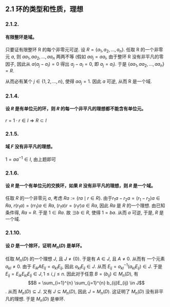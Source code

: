 ## 2.1 环的类型和性质，理想

### 2.1.2. 
#### 有限整环是域。
只要证有限整环 R 的每个非零元可逆. 设 $R = \{a_1, a_2, \dots, a_n\}$. 任取 R 的一个非零元 $a$, 则 $aa_1, aa_2, \dots, aa_n$ 两两不等 (假如 $aa_j = aa_l$, 由于整环 R 没有非平凡的零因子, 因此从 $a(a_j - a_l) = 0$ 得出 $a_j - a_l = 0$, 即 $a_j = a_l$). 于是
$\{aa_1, aa_2, \dots, aa_n\} = R$.

从而必有某个 $j \in \{1, 2, \dots, n\}$, 使得 $aa_j = 1$. 因此 $a$ 可逆, 从而 R 是一个域.

### 2.1.4. 
#### 设 $R$ 是有单位元的环，则 $R$ 的每一个非平凡的理想都不能含有单位元。
$r=1\cdot r\in I \Rightarrow R \subset I$ 

### 2.1.5. 
#### 域 $F$ 没有非平凡的理想。
$1=aa^{-1}\in I,$ 由上题即可 

### 2.1.6. 
#### 设 $R$ 是一个有单位元的交换环，如果 $R$ 没有非平凡的理想，则 $R$ 是一个域。
任取 $R$ 的一个非零元 $a$, 考虑 $Ra := \{ra \mid r \in R\}$. 由于$r_1a - r_2a = (r_1 - r_2)a \in Ra$, $r(r_1a) = (rr_1)a \in Ra$, $(r_1a)r = (r_1r)a \in Ra$,
因此 $Ra$ 是 $R$ 的一个理想. 由已知条件得, $Ra = R$. 于是 $1 \in Ra$. 故 $\exists  b \in R$, 使得 $1 = ba$. 从而 $a$ 可逆, 于是, $R$ 是一个域.

### 2.1.10. 
#### 设 $D$ 是一个除环，证明 $M_n(D)$ 是单环。
任取 $M_n(D)$ 的一个理想 $J$, 且 $J \neq \{0\}$. 于是有 $A \in J$, 且 $A \neq 0$. 从而有 一个元素 $a_{kl} \neq 0$. 由于 $E_{ik}AE_{lj} = a_{kl}E_{ij}$, 因此 $a_{kl}E_{ij} \in J$. 从而 $E_{ij} = a_{kl}^{-1}(a_{kl}E_{ij}) \in J$. 于是 $E_{ij} = E_{ik}E_{kl}E_{lj} \in J, 1 \leq i, j \leq n$. 因此对于任意 $B = (b_{ij}) \in M_n(D)$, 有 $$B = \sum_{i=1}^{n} \sum_{j=1}^{n} b_{ij}E_{ij} \in J$$.  从而 $M_n(D) \subseteq J$. 又有 $J \subseteq M_n(D)$, 因此 $J = M_n(D)$. 这证明了 $M_n(D)$ 没有非平凡的理想. 于是 $M_n(D)$ 是单环.



